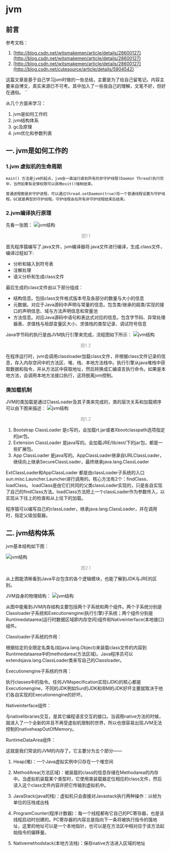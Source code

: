 # jvm

## 前言
参考文档：
1. [http://blog.csdn.net/witsmakemen/article/details/28600127](http://blog.csdn.net/witsmakemen/article/details/28600127)
2. [http://blog.csdn.net/witsmakemen/article/details/28600127](http://blog.csdn.net/cutesource/article/details/5904542)
``

 这篇文章是基于自己学习jvm时做的一些总结，主要是为了给自己留笔记。内容主要来自博文，真实来源已不可考。其中加入了一些我自己的理解，文笔不好，但好在通俗。
``

  从几个方面来学习：

  1. jvm是如何工作的
  2. jvm结构体系
  3. gc及原理
  4. jvm优化和参数列表

## 一. jvm是如何工作的
### 1.jvm 虚拟机的生命周期

    main() 方法是jvm的起点，jvm会一直运行直到所有的非守护线程(Daemon Thread)执行完毕，当然如果有足够权限可以调用exit()强制结束。

    普通进程都是非守护进程，可以通过thread.setDaemon(true)将一个普通线程设置为守护线程。GC就是典型的守护线程。守护线程会在所有非守护线程结束后结束。

### 2.jvm编译执行原理

先看一张图：
![jvm结构](https://raw.githubusercontent.com/chopinsun/study_java/master/241533100174700.jpg)
<center style="font-size:14px;color:#999;">图1.1</center>



首先程序猿编写了.java文件，jvm编译器将.java文件进行编译，生成.class文件，编译过程如下:
* 分析和输入到符号表
* 注解处理
* 语义分析和生成class文件

最后生成的class文件由以下部分组成：

* 结构信息。包括class文件格式版本号及各部分的数量与大小的信息
* 元数据。对应于Java源码中声明与常量的信息。包含类/继承的超类/实现的接口的声明信息、域与方法声明信息和常量池
* 方法信息。对应Java源码中语句和表达式对应的信息。包含字节码、异常处理器表、求值栈与局部变量区大小、求值栈的类型记录、调试符号信息

Java字节码的执行是由JVM执行引擎来完成，流程图如下所示：
![jvm结构](https://raw.githubusercontent.com/chopinsun/study_java/master/241533362431950.jpg)
<center style="font-size:14px;color:#999;">图1.2</center>

在程序运行时，jvm会调用classloader加载class文件，并根据class文件记录的信息，存入内存空间中的方法区、堆、栈、本地方法栈中。执行引擎从java堆栈中获取数据和指令，并从方法区中获取地址，然后转换成汇编语言执行命令。如果是本地方法，会调用本地方法接口执行，这将脱离jvm控制。

### 类加载机制
JVM的类加载是通过ClassLoader及其子类来完成的，类的层次关系和加载顺序可以由下图来描述：
![jvm结构](https://raw.githubusercontent.com/chopinsun/study_java/master/241535328298264.jpg)
<center style="font-size:14px;color:#999;">图1.2</center>

1. Bootstrap ClassLoader 是c写的，会加载rt.jar或者Xbootclasspath选项指定的jar包。
2. Extension ClassLoader 是java写的。会加载JRE/lib/ext/下的jar包，都是一些扩展包。
3. App ClassLoader 是java写的。AppClassLoader继承自URLClassLoader，继续向上继承SecureClassLoader，最终继承java.lang.ClassLoader

ExtClassLoader和AppClassLoader 都是由classLoader子系统的入口 sun.misc.Launcher.Launcher进行调用的。核心方法有2个：findClass、loadClass。
loadClass是由它们共同的父类classLoader实现的，只是各自实现了自己的findClass方法。loadClass方法把上一个classLoader作为参数传入，以实现从下往上的检查和从上往下的加载。

程序猿可以编写自己的classLoader，继承java.lang.ClassLoader，并在调用时，指定父级加载器。

## 二. jvm结构体系
jvm基本结构如下图：

![jvm结构](https://raw.githubusercontent.com/chopinsun/study_java/master/241532275353627.jpg)
<center style="font-size:14px;color:#999;">图2.1</center>

从上图能清晰看到Java平台包含的各个逻辑模块，也能了解到JDK与JRE的区别。

JVM自身的物理结构：
![jvm结构](https://raw.githubusercontent.com/chopinsun/study_java/master/241532375103105.jpg)

从图中能看到JVM内存结构主要包括两个子系统和两个组件。两个子系统分别是Classloader子系统和Executionengine(执行引擎)子系统；两个组件分别是Runtimedataarea(运行时数据区域即内存空间)组件和Nativeinterface(本地接口)组件。

Classloader子系统的作用：

根据给定的全限定名类名(如java.lang.Object)来装载class文件的内容到Runtimedataarea中的methodarea(方法区域)。Java程序员可以extendsjava.lang.ClassLoader类来写自己的Classloader。

Executionengine子系统的作用：

执行classes中的指令。任何JVMspecification实现(JDK)的核心都是Executionengine，不同的JDK例如Sun的JDK和IBM的JDK好坏主要就取决于他们各自实现的Executionengine的好坏。

Nativeinterface组件：

与nativelibraries交互，是其它编程语言交互的接口。当调用native方法的时候，就进入了一个全新的并且不再受虚拟机限制的世界，所以也很容易出现JVM无法控制的nativeheapOutOfMemory。

RuntimeDataArea组件：

这就是我们常说的JVM的内存了。它主要分为五个部分——

1. Heap(堆)：一个Java虚拟实例中只存在一个堆空间

2. MethodArea(方法区域)：被装载的class的信息存储在Methodarea的内存中。当虚拟机装载某个类型时，它使用类装载器定位相应的class文件，然后读入这个class文件内容并把它传输到虚拟机中。

3. JavaStack(java的栈)：虚拟机只会直接对Javastack执行两种操作：以帧为单位的压栈或出栈

4. ProgramCounter(程序计数器)：每一个线程都有它自己的PC寄存器，也是该线程启动时创建的。PC寄存器的内容总是指向下一条将被执行指令的饿地址，这里的地址可以是一个本地指针，也可以是在方法区中相对应于该方法起始指令的偏移量。

5. Nativemethodstack(本地方法栈)：保存native方法进入区域的地址
